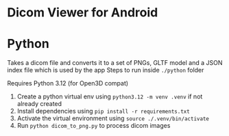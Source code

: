 # Dicom Viewer for Android

# Python

Takes a dicom file and converts it to a set of PNGs, GLTF model and a JSON index file which is used by the app
Steps to run inside `./python` folder

Requires Python 3.12 (for Open3D compat)

1. Create a python virtual env using `python3.12 -m venv .venv` if not already created
2. Install dependencies using `pip install -r requirements.txt`
3. Activate the virtual environment using `source ./.venv/bin/activate`
4. Run `python dicom_to_png.py` to process dicom images
